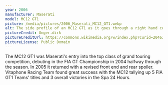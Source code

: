 ```yaml
---
year: 2006
manufacturer: Maserati
model: MC12 GT1
picture: /media/pictures/2006_Maserati_MC12_GT1.webp
alt: The side profile of an MC12 GT1 as it goes through a right hand corner.
pictureCredit: Unger.dirk
pictureCreditUrl: https://commons.wikimedia.org/w/index.php?curid=2046389
pictureLicense: Public Domain
---
```

The MC12 GT1 was Maserati's entry into the top class of grand touring competition, debuting in the FIA GT Championship in 2004 halfway through the season. In 2005 it returned with a revised front end and rear spoiler. Vitaphone Racing Team found great success with the MC12 tallying up 5 FIA GT1 Teams' titles and 3 overall victories in the Spa 24 Hours.
